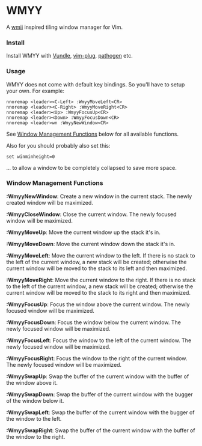# WMYY

A [wmii](http://en.wikipedia.org/wiki/Wmii) inspired tiling window manager for Vim.

### Install

Install WMYY with [Vundle](https://github.com/gmarik/Vundle.vim),
[vim-plug](https://github.com/junegunn/vim-plug),
[pathogen](https://github.com/tpope/vim-pathogen) etc.

### Usage

WMYY does not come with default key bindings. So you'll have to setup your own. For example:

```
nnoremap <leader><C-Left> :WmyyMoveLeft<CR>
nnoremap <leader><C-Right> :WmyyMoveRight<CR>
nnoremap <leader><Up> :WmyyFocusUp<CR>
nnoremap <leader><Down> :WmyyFocusDown<CR>
nnoremap <leader>wn :WmyyNewWindow<CR>
```

See [Window Management Functions](#window-management-functions) below for all available functions.

Also for you should probably also set this:

```
set winminheight=0
```

... to allow a window to be completely collapsed to save more space.

### Window Management Functions

**:WmyyNewWindow**: Create a new window in the current stack. The newly created window will be
maximized.

**:WmyyCloseWindow**: Close the current window. The newly focused window will be maximized.

**:WmyyMoveUp**: Move the current window up the stack it's in.

**:WmyyMoveDown**: Move the current window down the stack it's in.

**:WmyyMoveLeft**: Move the current window to the left. If there is no stack to the left of the
current window, a new stack will be created; otherwise the current window will be moved to the
stack to its left and then maximized.

**:WmyyMoveRight**: Move the current window to the right. If there is no stack to the left of the
current window, a new stack will be created; otherwise the current window will be moved to the
stack to its right and then maximized.

**:WmyyFocusUp**: Focus the window above the current window. The newly focused window will be
maximized.

**:WmyyFocusDown**: Focus the window below the current window. The newly focused window will be
maximized.

**:WmyyFocusLeft**: Focus the window to the left of the current window. The newly focused window
will be maximized.

**:WmyyFocusRight**: Focus the window to the right of the current window. The newly focused window
will be maximized.

**:WmyySwapUp**: Swap the buffer of the current window with the buffer of the window above it.

**:WmyySwapDown**: Swap the buffer of the current window with the bugger of the window below it.

**:WmyySwapLeft**: Swap the buffer of the current window with the bugger of the window to the left.

**:WmyySwapRight**: Swap the buffer of the current window with the buffer of the window to the
right.
